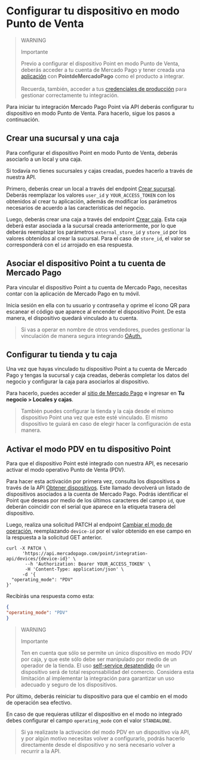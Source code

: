 # Configurar tu dispositivo en modo Punto de Venta

> WARNING
>
> Importante
>
> Previo a configurar el dispositivo Point en modo Punto de Venta, deberás acceder a tu cuenta de Mercado Pago y tener creada una [aplicación](/developers/es/docs/mp-point/additional-content/your-integrations/dashboard) con **PointdeMercadoPago** como el producto a integrar.
> <br><br>
> Recuerda, también, acceder a tus [credenciales de producción](/developers/es/docs/mp-point/additional-content/your-integrations/credentials) para gestionar correctamente tu integración.

Para iniciar tu integración Mercado Pago Point vía API deberás configurar tu dispositivo en modo Punto de Venta. Para hacerlo, sigue los pasos a continuación.

## Crear una sucursal y una caja

Para configurar el dispositivo Point en modo Punto de Venta, deberás asociarlo a un local y una caja.

Si todavía no tienes sucursales y cajas creadas, puedes hacerlo a través de nuestra API.

Primero, deberás crear un local a través del endpoint [Crear sucursal](/developers/es/reference/stores/_users_user_id_stores/post). Deberás reemplazar los valores `user_id` y `YOUR_ACCESS_TOKEN` con los obtenidos al crear tu aplicación, además de modificar los parámetros necesarios de acuerdo a las características del negocio.

Luego, deberás crear una caja a través del endpoint [Crear caja](/developers/es/reference/pos/_pos/post). Esta caja deberá estar asociada a la sucursal creada anteriormente, por lo que deberás reemplazar los parámetros `external_store_id` y `store_id` por los valores obtenidos al crear la sucursal. Para el caso de `store_id`, el valor se corresponderá con el `id` arrojado en esa respuesta. 

## Asociar el dispositivo Point a tu cuenta de Mercado Pago

Para vincular el dispositivo Point a tu cuenta de Mercado Pago, necesitas contar con la aplicación de Mercado Pago en tu móvil. 

Inicia sesión en ella con tu usuario y contraseña y oprime el ícono QR para escanear el código que aparece al encender el dispositivo Point. 
De esta manera, el dispositivo quedará vinculado a tu cuenta.

> Si vas a operar en nombre de otros vendedores, puedes gestionar la vinculación de manera segura integrando [OAuth.](/developers/es/docs/mp-point/additional-content/security/oauth/introduction)

## Configurar tu tienda y tu caja

Una vez que hayas vinculado tu dispositivo Point a tu cuenta de Mercado Pago y tengas la sucursal y caja creadas, deberás completar los datos del negocio y configurar la caja para asociarlos al dispositivo. 

Para hacerlo, puedes acceder al [sitio de Mercado Pago](https://www.mercadopago[FAKER][URL][DOMAIN]/stores) e ingresar en **Tu negocio > Locales y cajas**.

> También puedes configurar la tienda y la caja desde el mismo dispositivo Point una vez que este esté vinculado. El mismo dispositivo te guiará en caso de elegir hacer la configuración de esta manera.

## Activar el modo PDV en tu dispositivo Point

Para que el dispositivo Point esté integrado con nuestra API, es necesario activar el modo operativo Punto de Venta (PDV).

Para hacer esta activación por primera vez, consulta los dispositivos a través de la API [Obtener dispositivos](/developers/es/reference/integrations_api/_point_integration-api_devices/get). Este llamado devolverá un listado de dispositivos asociados a la cuenta de Mercado Pago. Podrás identificar el Point que deseas por medio de los últimos caracteres del campo `id`, que deberán coincidir con el serial que aparece en la etiqueta trasera del dispositivo.

Luego, realiza una solicitud PATCH al endpoint [Cambiar el modo de operación](/developers/es/reference/integrations_api/_point_integration-api_devices_device-id/patch), reemplazando `device-id` por el valor obtenido en ese campo en la respuesta a la solicitud GET anterior.

``` curl
curl -X PATCH \
      'https://api.mercadopago.com/point/integration-api/devices/{device-id}' \
       --h 'Authorization: Bearer YOUR_ACCESS_TOKEN' \
       -H 'Content-Type: application/json' \ 
      -d '{
  "operating_mode": "PDV"
}'
```

Recibirás una respuesta como esta:

``` json
{
"operating_mode": "PDV"
}
```

> WARNING
> 
> Importante
> 
> Ten en cuenta que sólo se permite un único dispositivo en modo PDV por caja, y que este sólo debe ser manipulado por medio de un operador de la tienda. El uso [self-service desatendido](/developers/es/docs/mp-point/integration-api/glossary) de un dispositivo será de total responsabilidad del comercio. Considera esta limitación al implementar la integración para garantizar un uso adecuado y seguro de los dispositivos. 

Por último, deberás reiniciar tu dispositivo para que el cambio en el modo de operación sea efectivo. 

En caso de que requieras utilizar el dispositivo en el modo no integrado debes configurar el campo `operating_mode` con el valor `STANDALONE`.

> Si ya realizaste la activación del modo PDV en un dispositivo vía API, y por algún motivo necesitas volver a configurarlo, podrás hacerlo directamente desde el dispositivo y no será necesario volver a recurrir a la API.